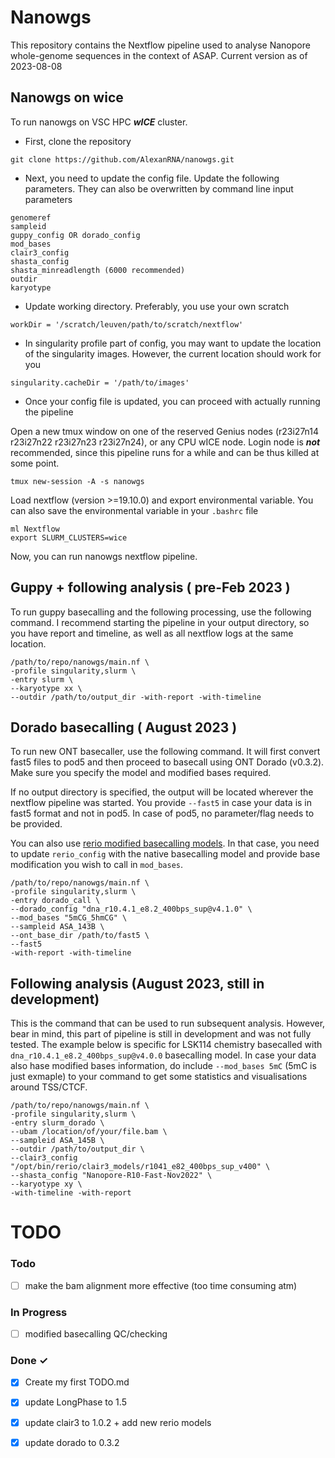 # Nanowgs

This repository contains the Nextflow pipeline used to analyse Nanopore whole-genome sequences in the context of ASAP.
Current version as of 2023-08-08

## Nanowgs on wice

To run nanowgs on VSC HPC ***wICE*** cluster.
- First, clone the repository
```
git clone https://github.com/AlexanRNA/nanowgs.git
```
- Next, you need to update the config file. Update the following parameters. They can also be overwritten by command line input parameters
```
genomeref 
sampleid
guppy_config OR dorado_config
mod_bases
clair3_config
shasta_config
shasta_minreadlength (6000 recommended)
outdir
karyotype 
```
- Update working directory. Preferably, you use your own scratch 
```
workDir = '/scratch/leuven/path/to/scratch/nextflow'
```
-  In singularity profile part of config, you may want to update the location of the singularity images. However, the current location should work for you
```
singularity.cacheDir = '/path/to/images'
```
- Once your config file is updated, you can proceed with actually running the pipeline

Open a new tmux window on one of the reserved Genius nodes (r23i27n14 r23i27n22 r23i27n23 r23i27n24), or any CPU wICE node. Login node is ***not*** recommended, since this pipeline runs for a while and can be thus killed at some point. 
```
tmux new-session -A -s nanowgs
```
 Load nextflow (version >=19.10.0) and export environmental variable. You can also save the environmental variable in your `.bashrc` file
 ```
 ml Nextflow
 export SLURM_CLUSTERS=wice
 ```

 Now, you can run nanowgs nextflow pipeline.
 
 ## Guppy + following analysis  ( pre-Feb 2023 )

 To run guppy basecalling and the following processing, use the following command. I recommend starting the pipeline in your output directory, so you have report and timeline, as well as all nextflow logs at the same location. 
 ```
/path/to/repo/nanowgs/main.nf \
-profile singularity,slurm \
-entry slurm \
--karyotype xx \
--outdir /path/to/output_dir -with-report -with-timeline 
 ```

 ## Dorado basecalling ( August 2023 ) 
 To run new ONT basecaller, use the following command. It will first convert fast5 files to pod5 and then proceed to basecall using ONT Dorado (v0.3.2). Make sure you specify the model and modified bases required.

 If no output directory is specified, the output will be located wherever the nextflow pipeline was started.
 You provide `--fast5` in case your data is in fast5 format and not in pod5. In case of pod5, no parameter/flag needs to be provided.

 You can also use [rerio modified basecalling models](https://github.com/nanoporetech/rerio/tree/master#dorado-models). In that case, you need to update `rerio_config` with the native basecalling model and provide base modification you wish to call in `mod_bases`. 
 ```
/path/to/repo/nanowgs/main.nf \
-profile singularity,slurm \
-entry dorado_call \
--dorado_config "dna_r10.4.1_e8.2_400bps_sup@v4.1.0" \
--mod_bases "5mCG_5hmCG" \
--sampleid ASA_143B \
--ont_base_dir /path/to/fast5 \
--fast5
-with-report -with-timeline 
 ```

 ## Following analysis (August 2023, **still in development**)

This is the command that can be used to run subsequent analysis. However, bear in mind, this part of pipeline is still in development and was not fully tested. The example below is specific for LSK114 chemistry basecalled with `dna_r10.4.1_e8.2_400bps_sup@v4.0.0` basecalling model.
In case your data also hase modified bases information, do include `--mod_bases 5mC` (5mC is just exmaple) to your command to get some statistics and visualisations around TSS/CTCF.
```
/path/to/repo/nanowgs/main.nf \
-profile singularity,slurm \
-entry slurm_dorado \
--ubam /location/of/your/file.bam \
--sampleid ASA_145B \
--outdir /path/to/output_dir \
--clair3_config "/opt/bin/rerio/clair3_models/r1041_e82_400bps_sup_v400" \
--shasta_config "Nanopore-R10-Fast-Nov2022" \
--karyotype xy \
-with-timeline -with-report
```


# TODO

### Todo
 
- [ ] make the bam alignment more effective (too time consuming atm)

### In Progress

- [ ] modified basecalling QC/checking 


### Done ✓

- [x] Create my first TODO.md  
- [x] update LongPhase to 1.5 
- [x] update clair3 to 1.0.2 + add new rerio models
- [x] update dorado to 0.3.2




